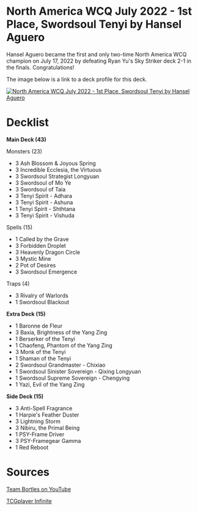 # North America WCQ July 2022 - 1st Place, Swordsoul Tenyi by Hansel Aguero

Hansel Aguero became the first and only two-time North America WCQ champion on July 17, 2022 by defeating Ryan Yu's Sky Striker deck 2-1 in the finals. Congratulations!

The image below is a link to a deck profile for this deck.

[![North America WCQ July 2022 - 1st Place, Swordsoul Tenyi by Hansel Aguero](https://img.youtube.com/vi/r_ZF0AFzZS0/0.jpg)](https://www.youtube.com/watch?v=r_ZF0AFzZS0)

# Decklist

**Main Deck (43)**

Monsters (23)
* 3 Ash Blossom & Joyous Spring
* 3 Incredible Ecclesia, the Virtuous
* 3 Swordsoul Strategist Longyuan
* 3 Swordsoul of Mo Ye
* 3 Swordsoul of Taia
* 3 Tenyi Spirit - Adhara
* 3 Tenyi Spirit - Ashuna
* 1 Tenyi Spirit - Shthtana
* 3 Tenyi Spirit - Vishuda

Spells (15)
* 1 Called by the Grave
* 3 Forbidden Droplet
* 3 Heavenly Dragon Circle
* 3 Mystic Mine
* 2 Pot of Desires
* 3 Swordsoul Emergence

Traps (4)
* 3 Rivalry of Warlords
* 1 Swordsoul Blackout

**Extra Deck (15)**
* 1 Baronne de Fleur
* 3 Baxia, Brightness of the Yang Zing
* 1 Berserker of the Tenyi
* 1 Chaofeng, Phantom of the Yang Zing
* 3 Monk of the Tenyi
* 1 Shaman of the Tenyi
* 2 Swordsoul Grandmaster - Chixiao
* 1 Swordsoul Sinister Sovereign - Qixing Longyuan
* 1 Swordsoul Supreme Sovereign - Chengying
* 1 Yazi, Evil of the Yang Zing

**Side Deck (15)**
* 3 Anti-Spell Fragrance
* 1 Harpie's Feather Duster
* 3 Lightning Storm
* 3 Nibiru, the Primal Being
* 1 PSY-Frame Driver
* 3 PSY-Framegear Gamma
* 1 Red Reboot

# Sources

[Team Bortles on YouTube](https://youtu.be/r_ZF0AFzZS0)

[TCGplayer Infinite](https://infinite.tcgplayer.com/yugioh/deck/Swordsoul-Tenyi/460272)
